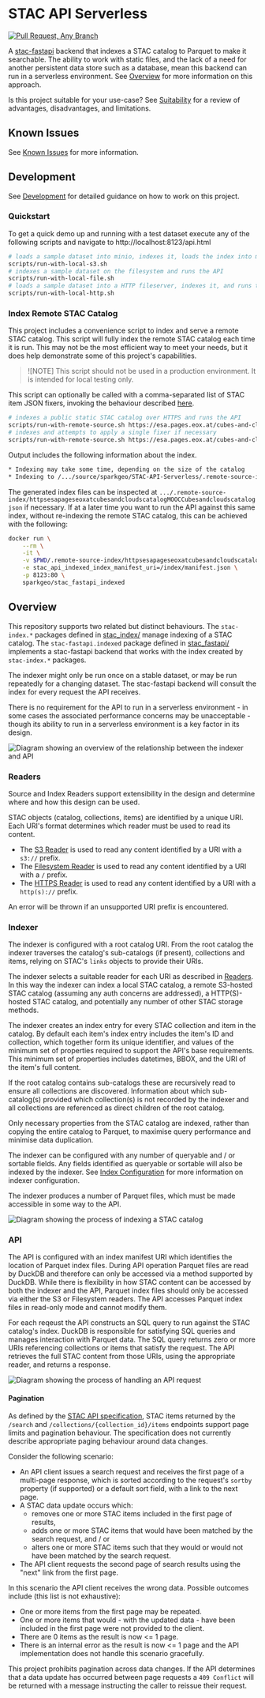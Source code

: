 # STAC API Serverless

[![Pull Request, Any Branch](https://github.com/sparkgeo/STAC-API-Serverless/actions/workflows/pull-request-all.yml/badge.svg)](https://github.com/sparkgeo/STAC-API-Serverless/actions/workflows/pull-request-all.yml)

A [stac-fastapi](https://github.com/stac-utils/stac-fastapi) backend that indexes a STAC catalog to Parquet to make it searchable. The ability to work with static files, and the lack of a need for another persistent data store such as a database, mean this backend can run in a serverless environment. See [Overview](#overview) for more information on this approach.

Is this project suitable for your use-case? See [Suitability](./docs/suitability.md) for a review of advantages, disadvantages, and limitations.

## Known Issues

See [Known Issues](./docs/known-issues.md) for more information.

## Development

See [Development](./docs/development.md) for detailed guidance on how to work on this project.

### Quickstart

To get a quick demo up and running with a test dataset execute any of the following scripts and navigate to http://localhost:8123/api.html

```sh
# loads a sample dataset into minio, indexes it, loads the index into minio, and runs the API
scripts/run-with-local-s3.sh
# indexes a sample dataset on the filesystem and runs the API
scripts/run-with-local-file.sh
# loads a sample dataset into a HTTP fileserver, indexes it, and runs the API
scripts/run-with-local-http.sh
```

### Index Remote STAC Catalog

This project includes a convenience script to index and serve a remote STAC catalog. This script will fully index the remote STAC catalog each time it is run. This may not be the most efficient way to meet your needs, but it does help demonstrate some of this project's capabilities.

> ![NOTE]
> This script should not be used in a production environment. It is intended for local testing only.

This script can optionally be called with a comma-separated list of STAC item JSON fixers, invoking the behaviour described [here](./docs/index-config.md#fixes).

```sh
# indexes a public static STAC catalog over HTTPS and runs the API
scripts/run-with-remote-source.sh https://esa.pages.eox.at/cubes-and-clouds-catalog/MOOC_Cubes_and_clouds/catalog.json
# indexes and attempts to apply a single fixer if necessary
scripts/run-with-remote-source.sh https://esa.pages.eox.at/cubes-and-clouds-catalog/MOOC_Cubes_and_clouds/catalog.json --fixes_to_apply eo-extension-uri
```

Output includes the following information about the index.
```sh
* Indexing may take some time, depending on the size of the catalog
* Indexing to /.../source/sparkgeo/STAC-API-Serverless/.remote-source-index/httpsesapageseoxatcubesandcloudscatalogMOOCCubesandcloudscatalogjson
```

The generated index files can be inspected at `.../.remote-source-index/httpsesapageseoxatcubesandcloudscatalogMOOCCubesandcloudscatalogjson` if necessary. If at a later time you want to run the API against this same index, without re-indexing the remote STAC catalog, this can be achieved with the following:

```sh
docker run \
    --rm \
    -it \
    -v $PWD/.remote-source-index/httpsesapageseoxatcubesandcloudscatalogMOOCCubesandcloudscatalogjson:/index:ro \
    -e stac_api_indexed_index_manifest_uri=/index/manifest.json \
    -p 8123:80 \
    sparkgeo/stac_fastapi_indexed
```

## Overview

This repository supports two related but distinct behaviours. The `stac-index.*` packages defined in [stac_index/](./packages/stac-index/) manage indexing of a STAC catalog. The `stac-fastapi.indexed` package defined in [stac_fastapi/](./src/stac_fastapi/) implements a stac-fastapi backend that works with the index created by `stac-index.*` packages.

The indexer might only be run once on a stable dataset, or may be run repeatedly for a changing dataset. The stac-fastapi backend will consult the index for every request the API receives.

There is no requirement for the API to run in a serverless environment - in some cases the associated performance concerns may be unacceptable - though its ability to run in a serverless environment is a key factor in its design.

![Diagram showing an overview of the relationship between the indexer and API](./docs/diagrams/exports/Overview.png "Overview Diagram")

### Readers

Source and Index Readers support extensibility in the design and determine where and how this design can be used.

STAC objects (catalog, collections, items) are identified by a unique URI. Each URI's format determines which reader must be used to read its content.
- The [S3 Reader](./packages/stac-index/src/stac_index/io/readers/s3/) is used to read any content identified by a URI with a `s3://` prefix.
- The [Filesystem Reader](./packages/stac-index/src/stac_index/io/readers/filesystem/) is used to read any content identified by a URI with a `/` prefix.
- The [HTTPS Reader](./packages/stac-index/src/stac_index/io/readers/https/) is used to read any content identified by a URI with a `http(s)://` prefix.

An error will be thrown if an unsupported URI prefix is encountered.

### Indexer

The indexer is configured with a root catalog URI. From the root catalog the indexer traverses the catalog's sub-catalogs (if present), collections and items, relying on STAC's `links` objects to provide their URIs.

The indexer selects a suitable reader for each URI as described in [Readers](#readers). In this way the indexer can index a local STAC catalog, a remote S3-hosted STAC catalog (assuming any auth concerns are addressed), a HTTP(S)-hosted STAC catalog, and potentially any number of other STAC storage methods.

The indexer creates an index entry for every STAC collection and item in the catalog. By default each item's index entry includes the item's ID and collection, which together form its unique identifier, and values of the minimum set of properties required to support the API's base requirements. This minimum set of properties includes datetimes, BBOX, and the URI of the item's full content.

If the root catalog contains sub-catalogs these are recursively read to ensure all collections are discovered. Information about which sub-catalog(s) provided which collection(s) is not recorded by the indexer and all collections are referenced as direct children of the root catalog.

Only necessary properties from the STAC catalog are indexed, rather than copying the entire catalog to Parquet, to maximise query performance and minimise data duplication.

The indexer can be configured with any number of queryable and / or sortable fields. Any fields identified as queryable or sortable will also be indexed by the indexer. See [Index Configuration](./docs/index-config.md) for more information on indexer configuration.

The indexer produces a number of Parquet files, which must be made accessible in some way to the API.

![Diagram showing the process of indexing a STAC catalog](./docs/diagrams/exports/Indexer%20Process.png "Indexer Process")

### API

The API is configured with an index manifest URI which identifies the location of Parquet index files. During API operation Parquet files are read by DuckDB and therefore can only be accessed via a method supported by DuckDB. While there is flexibility in how STAC content can be accessed by both the indexer and the API, Parquet index files should only be accessed via either the S3 or Filesystem readers. The API accesses Parquet index files in read-only mode and cannot modify them.

For each reqeust the API constructs an SQL query to run against the STAC catalog's index. DuckDB is responsible for satisfying SQL queries and manages interaction with Parquet data. The SQL query returns zero or more URIs referencing collections or items that satisfy the request. The API retrieves the full STAC content from those URIs, using the appropriate reader, and returns a response.

![Diagram showing the process of handling an API request](./docs/diagrams/exports/Query%20Process.png "API Request Process")

#### Pagination

As defined by the [STAC API specification](https://github.com/radiantearth/stac-api-spec/tree/v1.0.0/item-search#pagination), STAC items returned by the `/search` and `/collections/{collection_id}/items` endpoints support page limits and pagination behaviour. The specification does not currently describe appropriate paging behaviour around data changes.

Consider the following scenario:
- An API client issues a search request and receives the first page of a multi-page response, which is sorted according to the request's `sortby` property (if supported) or a default sort field, with a link to the next page.
- A STAC data update occurs which:
  - removes one or more STAC items included in the first page of results,
  - adds one or more STAC items that would have been matched by the search request, and / or
  - alters one or more STAC items such that they would or would not have been matched by the search request.
- The API client requests the second page of search results using the "next" link from the first page.

In this scenario the API client receives the wrong data. Possible outcomes include (this list is not exhaustive):
- One or more items from the first page may be repeated.
- One or more items that would - with the updated data - have been included in the first page were not provided to the client.
- There are 0 items as the result is now <= 1 page.
- There is an internal error as the result is now <= 1 page and the API implementation does not handle this scenario gracefully.

This project prohibits pagination across data changes. If the API determines that a data update has occurred between page requests a `409 Conflict` will be returned with a message instructing the caller to reissue their request.
